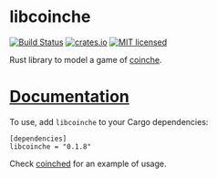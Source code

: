 libcoinche
==========

[![Build Status](https://travis-ci.org/Gyscos/coinched.svg?branch=master)](https://travis-ci.org/Gyscos/coinched)
[![crates.io](http://meritbadge.herokuapp.com/libcoinche)](https://crates.io/crates/libcoinche)
[![MIT licensed](https://img.shields.io/badge/license-MIT-blue.svg)](./LICENSE)


Rust library to model a game of [coinche](https://en.wikipedia.org/wiki/Coinche).

# [Documentation](http://gyscos.github.io/libcoinche/libcoinche/index.html)

To use, add `libcoinche` to your Cargo dependencies:
```
[dependencies]
libcoinche = "0.1.8"
```

Check [coinched](https://github.com/Gyscos/coinched) for an example of usage.
